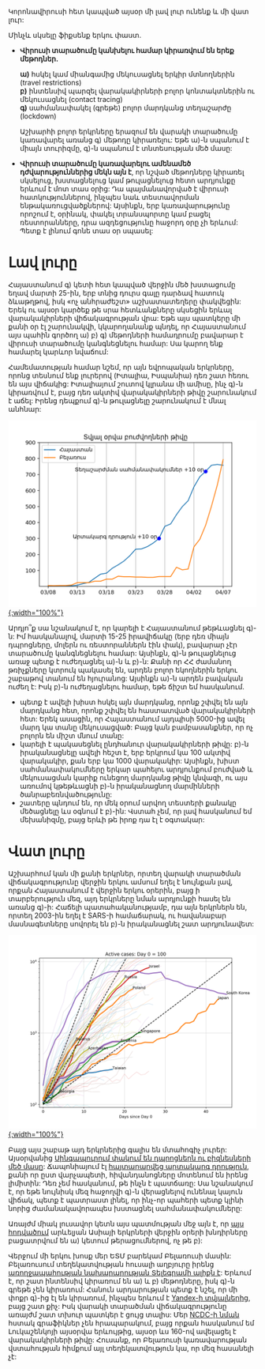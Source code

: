 

Կորոնավիրուսի հետ կապված այսօր մի լավ լուր ունենք և մի վատ լուր: 

Մինչև սկսելը ֆիքսենք երկու փաստ․

+ **Վիրուսի տարածումը կանխելու համար կիրառվում են երեք մեթոդներ․**

  **ա)** հսկել կամ միանգամից մեկուսացնել երկիր մտնողներին (travel restrictions)      
  **բ)** ինտենսիվ պարզել վարակակիրների բոլոր կոնտակտներին ու մեկուսացնել (contact tracing)  
  **գ)** սահմանափակել (գրեթե) բոլոր մարդկանց տեղաշարժը (lockdown)  
  
  Աշխարհի բոլոր երկրները երազում են վարակի տարածումը կառավարել առանց գ) մեթոդը կիրառելու: Եթե ա)-ն սպանում է միայն տուրիզմը, գ)-ն սպանում է տնտեսության մեծ մասը:

+ **Վիրուսի տարածումը կառավարելու ամենամեծ դժվարություններից մեկն այն է**, որ նշված մեթոդները կիրառել սկսելուց, խստացնելուց կամ թուլացնելուց հետո արդյունքը երևում է մոտ տաս օրից: Դա պայմանավորված է վիրուսի հատկություններով, ինչպես նաև տեստավորման ենթակառուցվածքներով: Այսինքն, երբ կառավարությունը որոշում է, օրինակ, փակել տրանսպորտը կամ բացել ռեստորանները, դրա ազդեցությունը հաջորդ օրը չի երևում: Պետք է լինում գոնե տաս օր սպասել: 

# Լավ լուրը

Հայաստանում գ) կետի հետ կապված վերջին մեծ խստացումը եղավ մարտի 25-ին, երբ տնից դուրս գալը դարձավ հատուկ ձևաթղթով, իսկ «ոչ անհրաժեշտ» աշխատատեղերը փակվեցին: Երեկ ու այսօր կարծեք թե սրա հետևանքները սկսեցին երևալ վարակակիրների վիճակագրության վրա: Եթե այս պատկերը մի քանի օր էլ շարունակվի, կկարողանանք պնդել, որ Հայաստանում այս պահին գործող ա) բ) գ) մեթոդների համադրումը բավարար է վիրուսի տարածումը կանգնեցնելու համար: Սա կարող ենք համարել կարևոր նվաճում: 

Համեմատության համար նշեմ, որ այն եվրոպական երկրները, որոնց տեսնում ենք լուրերով (Իտալիա, Իսպանիա) դեռ շատ հեռու են այս վիճակից: Իտալիայում շուտով կլրանա մի ամիսը, ինչ գ)-ն կիրառվում է, բայց դեռ ակտիվ վարակակիրների թիվը շարունակում է աճել: Իրենց դեպքում գ)-ն թուլացնելը շարունակում է մնալ անհնար: 

[![COVID-19 active cases in Armenia and Belarus](/images/arm-bel-april7.png){:width="100%"}](/images/arm-bel-april7.png)

Արդյո՞ք սա նշանակում է, որ կարելի է Հայաստանում թեթևացնել գ)-ն: Իմ հասկանալով, մարտի 15-25 իրավիճակը (երբ դեռ միայն դպրոցները, մոլերն ու ռեստորաններն էին փակ), բավարար չէր տարածումը կանգնեցնելու համար: Այսինքն, գ)-ն թուլացնելուց առաջ պետք է ուժեղացնել ա)-ն և բ)-ն: Քանի որ ՀՀ ժամանող թռիչքները կտրուկ պակասել են, արդեն բոլոր եկողներին երկու շաբաթով տանում են հյուրանոց: Այսինքն ա)-ն արդեն բավական ուժեղ է: Իսկ բ)-ն ուժեղացնելու համար, եթե ճիշտ եմ հասկանում. 
+ պետք է ավելի խիստ հսկել այն մարդկանց, որոնք շփվել են այն մարդկանց հետ, որոնք շփվել են հաստատված վարակակիրների հետ: Երեկ ասացին, որ Հայաստանում այդպիսի 5000-ից ավել մարդ կա տանը մեկուսացված: Բայց կան բամբասանքներ, որ ոչ բոլորն են միշտ մնում տանը:
+ կարելի է պակասեցնել ընդհանուր վարակակիրների թիվը: բ)-ն իրականացնելը ավելի հեշտ է, երբ երկրում կա 100 ակտիվ վարակակիր, քան երբ կա 1000 վարակակիր: Այսինքն, խիստ սահմանափակումները երկար պահելու արդյունքում բուժված և մեկուսացման կարիք ունեցող մարդկանց թիվը կնվազի, ու այս առումով կթեթևացնի բ)-ն իրականացնող մարմինների ծանրաբեռնվածությունը:
+ շատերը պնդում են, որ մեկ օրում արվող տեստերի քանակը մեծացնելը ևս օգնում է բ)-ին: Վստահ չեմ, որ լավ հասկանում եմ մեխանիզմը, բայց երևի թե իրոք դա էլ է օգտակար:

# Վատ լուրը

Աշխարհում կան մի քանի երկրներ, որտեղ վարակի տարածման վիճակագրությունը վերջին երկու ամսում եղել է նույնքան լավ, որքան Հայաստանում է վերջին երկու օրերին, բայց ի տարբերություն մեզ, այդ երկրները նման արդյունքի հասել են առանց գ)-ի: Հաճելի պատահականությամբ, դա այն երկրներն են, որտեղ 2003-ին եղել է SARS-ի համաճարակ, ու հավանաբար մասնագետները սովորել են բ)-ն իրականացնել շատ արդյունավետ:

[![COVID-19 active cases](/images/covid-logchart-april7.png){:width="100%"}](/images/covid-logchart-april7.png)

Բայց այս շաբաթ այդ երկրներից գալիս են մտահոգիչ լուրեր: Այսօրվանից [Սինգապուրում փակում են դպրոցներն ու բիզնեսների մեծ մասը](https://www.nst.com.my/world/world/2020/04/582116/dead-city-singapore-enters-month-long-lockdown): Ճապոնիայում էլ [հայտարարվեց արտակարգ դրություն](https://www.bloomberg.com/news/articles/2020-04-07/japan-s-abe-declares-state-of-emergency-over-coronavirus), քանի որ ըստ վարչապետի, հիվանդանոցները մոտենում են իրենց լիմիտին: Դեռ չեմ հասկանում, թե ինչն է պատճառը: Սա նշանակում է, որ եթե նույնիսկ մեզ հաջողվի գ)-ն վերացնելով ունենալ կայուն վիճակ, պետք է պատրաստ լինել, որ ինչ-որ պահերի պետք կլինի նորից ժամանակավորապես խստացնել սահմանափակումները:

Առայժմ միակ լուսավոր կետն այս պատմության մեջ այն է, որ [այս հոդվածում](https://www.wired.com/story/the-asian-countries-that-beat-covid-19-have-to-do-it-again/) արևելյան Ասիայի երկրների վերջին օրերի խնդիրները բացատրվում են ա) կետում թերացումներով, ոչ թե բ): 

Վերջում մի երկու խոսք մեր ԵՏՄ բարեկամ Բելառուսի մասին: Բելառուսում տեղեկատվության հուսալի աղբյուրը իրենց [առողջապահության նախարարության Տելեգրամի ալիքն է](https://t.me/minzdravbelarus): Երևում է, որ շատ ինտենսիվ կիրառում են ա) և բ) մեթոդները, իսկ գ)-ն գրեթե չեն կիրառում: Հանուն արդարության պետք է նշել, որ մի փոքր գ)-ից էլ են կիրառում, ինչպես երևում է [Yandex-ի տվյալներից](https://yandex.ru/maps/covid19/isolation?ll=41.775580%2C54.894027&z=3), բայց շատ քիչ: Իսկ վարակի տարածման վիճակագրությունը առայժմ շատ տխուր պատկեր է ցույց տալիս: Մեր [NCDC-ի նման](https://ncdc.am/coronavirus/confirmed-cases-by-days/) հստակ գրաֆիկներ չեն հրապարակում, բայց որքան հասկանում եմ Լուկաշենկոյի այսօրվա երևույթից, այսօր ևս 160-ով ավելացել է վարակակիրների թիվը: Հուսանք, որ Բելառուսի կառավարության վստահության հիմքում այլ տեղեկատվություն կա, որ մեզ հասանելի չէ:
